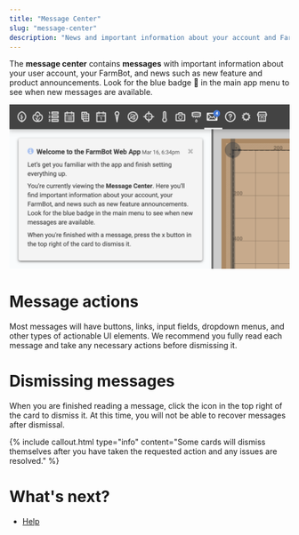 ```yaml
---
title: "Message Center"
slug: "message-center"
description: "News and important information about your account and FarmBot :email:"
---
```


The **message center** contains **messages** with important information about your user account, your FarmBot, and news such as new feature and product announcements. Look for the blue badge :large_blue_circle: in the main app menu to see when new messages are available.

![message center](_images/message_center.png)

# Message actions

Most messages will have buttons, links, input fields, dropdown menus, and other types of actionable UI elements. We recommend you fully read each message and take any necessary actions before dismissing it.

# Dismissing messages

When you are finished reading a message, click the <i class='fa fa-times'></i> icon in the top right of the card to dismiss it. At this time, you will not be able to recover messages after dismissal.

{%
include callout.html
type="info"
content="Some cards will dismiss themselves after you have taken the requested action and any issues are resolved."
%}

# What's next?

 * [Help](help.md)